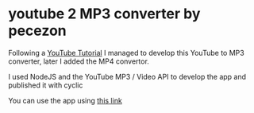 # youtube 2 MP3 converter by pecezon
Following a [YouTube Tutorial](https://youtube.com/playlist?list=PLtMugc7g4Gaq1FdZMF3BUTQPxVxYQP_Ls&si=ARWhK-v2NOKyYvm4) I managed to develop this YouTube to MP3 converter, later I added the MP4 convertor.

I used NodeJS and the YouTube MP3 / Video API to develop the app and published it with cyclic

You can use the app using [this link](https://courageous-wetsuit-newt.cyclic.app)
